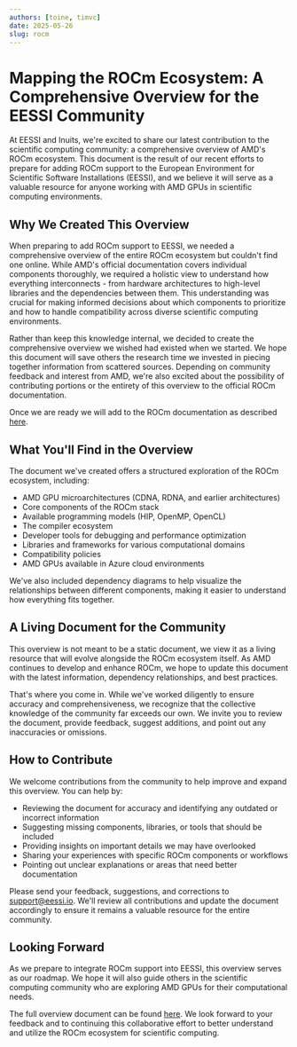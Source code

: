 ```yaml
---
authors: [toine, timvc]
date: 2025-05-26
slug: rocm
---
```


# Mapping the ROCm Ecosystem: A Comprehensive Overview for the EESSI Community

At EESSI and Inuits, we're excited to share our latest contribution to the scientific computing community: a comprehensive overview of AMD's ROCm ecosystem.
This document is the result of our recent efforts to prepare for adding ROCm support to the European Environment for Scientific Software Installations (EESSI), and we believe it will serve as a valuable resource for anyone working with AMD GPUs in scientific computing environments.

## Why We Created This Overview

When preparing to add ROCm support to EESSI, we needed a comprehensive overview of the entire ROCm ecosystem but couldn't find one online.
While AMD's official documentation covers individual components thoroughly, we required a holistic view to understand how everything interconnects - from hardware architectures to high-level libraries and the dependencies between them.
This understanding was crucial for making informed decisions about which components to prioritize and how to handle compatibility across diverse scientific computing environments.

Rather than keep this knowledge internal, we decided to create the comprehensive overview we wished had existed when we started.
We hope this document will save others the research time we invested in piecing together information from scattered sources.
Depending on community feedback and interest from AMD, we're also excited about the possibility of contributing portions or the entirety of this overview to the official ROCm documentation.

Once we are ready we will add to the ROCm documentation as described [here](https://rocm.docs.amd.com/en/latest/contribute/contributing.html).

## What You'll Find in the Overview

The document we've created offers a structured exploration of the ROCm ecosystem, including:

* AMD GPU microarchitectures (CDNA, RDNA, and earlier architectures)
* Core components of the ROCm stack
* Available programming models (HIP, OpenMP, OpenCL)
* The compiler ecosystem
* Developer tools for debugging and performance optimization
* Libraries and frameworks for various computational domains
* Compatibility policies
* AMD GPUs available in Azure cloud environments

We've also included dependency diagrams to help visualize the relationships between different components, making it easier to understand how everything fits together.

## A Living Document for the Community

This overview is not meant to be a static document, we view it as a living resource that will evolve alongside the ROCm ecosystem itself.
As AMD continues to develop and enhance ROCm, we hope to update this document with the latest information, dependency relationships, and best practices.

That's where you come in.
While we've worked diligently to ensure accuracy and comprehensiveness, we recognize that the collective knowledge of the community far exceeds our own.
We invite you to review the document, provide feedback, suggest additions, and point out any inaccuracies or omissions.

## How to Contribute

We welcome contributions from the community to help improve and expand this overview.
You can help by:

* Reviewing the document for accuracy and identifying any outdated or incorrect information
* Suggesting missing components, libraries, or tools that should be included
* Providing insights on important details we may have overlooked
* Sharing your experiences with specific ROCm components or workflows
* Pointing out unclear explanations or areas that need better documentation

Please send your feedback, suggestions, and corrections to support@eessi.io.
We'll review all contributions and update the document accordingly to ensure it remains a valuable resource for the entire community.

## Looking Forward

As we prepare to integrate ROCm support into EESSI, this overview serves as our roadmap.
We hope it will also guide others in the scientific computing community who are exploring AMD GPUs for their computational needs.

The full overview document can be found [here](../../../../site_specific_config/rocm.md).
We look forward to your feedback and to continuing this collaborative effort to better understand and utilize the ROCm ecosystem for scientific computing.
